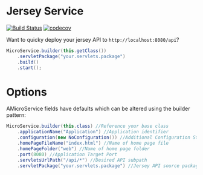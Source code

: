 # Jersey Service

[![Build Status](https://travis-ci.org/bvkatwijk/jersey-service.svg?branch=master)](https://travis-ci.org/bvkatwijk/jersey-service)
[![codecov](https://codecov.io/gh/bvkatwijk/jersey-service/branch/master/graph/badge.svg)](https://codecov.io/gh/bvkatwijk/jersey-service)

Want to quicky deploy your jersey API to `http://localhost:8080/api`?

```java
MicroService.builder(this.getClass())
    .servletPackage("your.servlets.package")
    .build()
    .start();
```

# Options

AMicroService fields have defaults which can be altered using the builder pattern:

```java
MicroService.builder(this.class) //Reference your base class
    .applicationName("Application") //Application identifier
    .configuration(new NoConfiguration()) //Additional Configuration Steps
    .homePageFileName("index.html") //Name of home page file
    .homePageFolder("web") //Name of home page folder
    .port(8080) //Application Target Port
    .servletsUrlPath("/api/*") //Desired API subpath
    .servletPackage("your.servlets.package") //Jersey API source package
```

